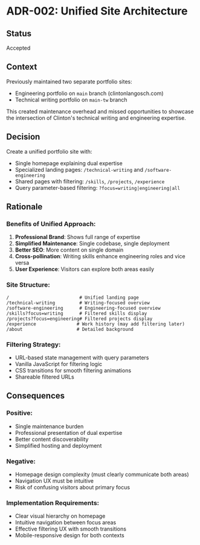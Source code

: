 # ADR-002: Unified Site Architecture

## Status
Accepted

## Context
Previously maintained two separate portfolio sites:
- Engineering portfolio on `main` branch (clintonlangosch.com)
- Technical writing portfolio on `main-tw` branch

This created maintenance overhead and missed opportunities to showcase the intersection of Clinton's technical writing and engineering expertise.

## Decision
Create a unified portfolio site with:
- Single homepage explaining dual expertise
- Specialized landing pages: `/technical-writing` and `/software-engineering`
- Shared pages with filtering: `/skills`, `/projects`, `/experience`
- Query parameter-based filtering: `?focus=writing|engineering|all`

## Rationale

### Benefits of Unified Approach:
1. **Professional Brand**: Shows full range of expertise
2. **Simplified Maintenance**: Single codebase, single deployment
3. **Better SEO**: More content on single domain
4. **Cross-pollination**: Writing skills enhance engineering roles and vice versa
5. **User Experience**: Visitors can explore both areas easily

### Site Structure:
```
/                          # Unified landing page
/technical-writing         # Writing-focused overview
/software-engineering      # Engineering-focused overview
/skills?focus=writing      # Filtered skills display
/projects?focus=engineering# Filtered projects display
/experience               # Work history (may add filtering later)
/about                    # Detailed background
```

### Filtering Strategy:
- URL-based state management with query parameters
- Vanilla JavaScript for filtering logic
- CSS transitions for smooth filtering animations
- Shareable filtered URLs

## Consequences

### Positive:
- Single maintenance burden
- Professional presentation of dual expertise
- Better content discoverability
- Simplified hosting and deployment

### Negative:
- Homepage design complexity (must clearly communicate both areas)
- Navigation UX must be intuitive
- Risk of confusing visitors about primary focus

### Implementation Requirements:
- Clear visual hierarchy on homepage
- Intuitive navigation between focus areas
- Effective filtering UX with smooth transitions
- Mobile-responsive design for both contexts